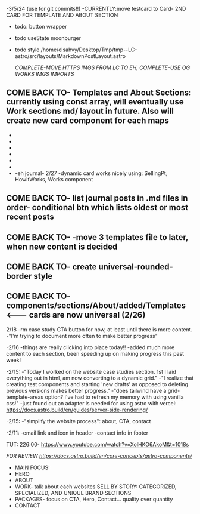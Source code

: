 -3/5/24 (use for git commits!!)
-CURRENTLY:move testcard to Card- 2ND CARD FOR TEMPLATE AND ABOUT SECTION

- todo: button wrapper
- todo useState moonburger
- todo style /home/elsahvy/Desktop/Tmp/tmp--LC-astro/src/layouts/MarkdownPostLayout.astro

  _COMPLETE-MOVE HTTPS IMGS FROM LC TO EH,_
  _COMPLETE-USE OG WORKS IMGS IMPORTS_

## COME BACK TO- Templates and About Sections: currently using const array, will eventually use Work sections md/ layout in future. Also will create new card component for each maps

-
-
-
-
-
-
- -eh journal-
  2/27
  -dynamic card works nicely using: SellingPt, HowItWorks, Works component

## COME BACK TO- list journal posts in .md files in order- conditional btn which lists oldest or most recent posts

## COME BACK TO- -move 3 templates file to later, when new content is decided

## COME BACK TO- create universal-rounded-border style

## COME BACK TO- components/sections/About/added/Templates <--- cards are now universal (2/26)

2/18
-rm case study CTA button for now, at least until there is more content.
-"I'm trying to document more often to make better progress"

-2/16
-things are really clicking into place today!!
-added much more content to each section, been speeding up on making progress this past week!

-2/15:
-"Today I worked on the website case studies section. 1st I laid everything out in html, am now converting to a dynamic grid."
-"I realize that creating test components and starting 'new drafts' as opposed to deleting previous versions makes better progress."
-"does tailwind have a grid-template-areas option? I've had to refresh my memory with using vanilla css!"
-just found out an adapter is needed for using astro with vercel: https://docs.astro.build/en/guides/server-side-rendering/

-2/15:
-"simplify the website process": about, CTA, contact

-2/11:
-email link and icon in header
-contact info in footer

TUT: 226:00- https://www.youtube.com/watch?v=XoIHKO6AkoM&t=1018s

_FOR REVIEW_
*https://docs.astro.build/en/core-concepts/astro-components/*

- MAIN FOCUS:
- HERO
- ABOUT
- WORK- talk about each websites SELL BY STORY: CATEGORIZED, SPECIALIZED, AND UNIQUE BRAND SECTIONS
- PACKAGES- focus on CTA, Hero, Contact… quality over quantity
- CONTACT
